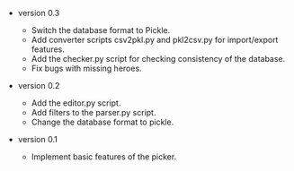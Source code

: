 * version 0.3
  - Switch the database format to Pickle.
  - Add converter scripts csv2pkl.py and pkl2csv.py for import/export features.
  - Add the checker.py script for checking consistency of the database.
  - Fix bugs with missing heroes.

* version 0.2
  - Add the editor.py script.
  - Add filters to the parser.py script.
  - Change the database format to pickle.

* version 0.1
  - Implement basic features of the picker.
